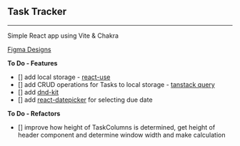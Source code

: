 ## Task Tracker

---

Simple React app using Vite & Chakra

[Figma Designs](https://www.figma.com/file/oxen1fyXzt5rAciomHfg5K/Custom-Dashboard?type=design&node-id=0%3A1&mode=design&t=ikNPDA17SQajEloH-1)

**To Do - Features**

- [] add local storage - [react-use](https://github.com/streamich/react-use/blob/master/docs/useLocalStorage.md)
- [] add CRUD operations for Tasks to local storage - [tanstack query](https://tanstack.com/query/latest)
- [] add [dnd-kit](https://github.com/clauderic/dnd-kit/tree/master)
- [] add [react-datepicker](https://github.com/Hacker0x01/react-datepicker) for selecting due date

**To Do - Refactors**

- [] improve how height of TaskColumns is determined, get height of header component and determine window width and make calculation
